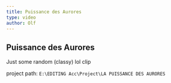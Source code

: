 ```yaml
---
title: Puissance des Aurores
type: video
author: Olf
---
```


## Puissance des Aurores

Just some random (classy) lol clip

project path: `E:\EDITING Acc\Project\LA PUISSANCE DES AURORES`
